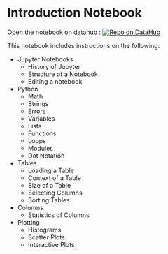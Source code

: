 # Introduction Notebook

Open the notebook on datahub : [![Repo on DataHub](https://img.shields.io/badge/Launch-UCB%20Datahub-blue.svg)](https://datahub.berkeley.edu/hub/user-redirect/git-pull?repo=https%3A%2F%2Fgithub.com%2Fds-modules%2FIB-C32&urlpath=tree%2FIB-C32%2Fintro%2Fintro.ipynb&branch=main)

This notebook includes instructions on the following:

- Jupyter Notebooks
    - History of Jupyter
    - Structure of a Notebook
    - Editing a notebook
- Python 
    - Math
    - Strings
    - Errors
    - Variables
    - Lists
    - Functions
    - Loops
    - Modules
    - Dot Notation
- Tables
    - Loading a Table
    - Context of a Table
    - Size of a Table
    - Selecting Columns
    - Sorting Tables
- Columns
    - Statistics of Columns
- Plotting
    - Histograms
    - Scatter Plots
    - Interactive Plots
